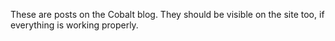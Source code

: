 These are posts on the Cobalt blog. They should be visible on the site too, if everything is working properly.
